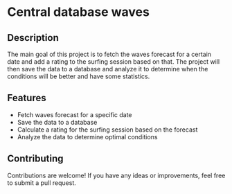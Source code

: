 # Central database waves

## Description

The main goal of this project is to fetch the waves forecast for a certain date and add a rating to the surfing session based on that. The project will then save the data to a database and analyze it to determine when the conditions will be better and have some statistics.

## Features

- Fetch waves forecast for a specific date
- Save the data to a database
- Calculate a rating for the surfing session based on the forecast
- Analyze the data to determine optimal conditions

## Contributing

Contributions are welcome! If you have any ideas or improvements, feel free to submit a pull request.
